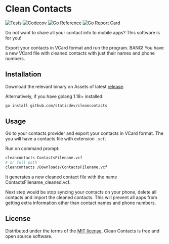 # Clean Contacts

[![Tests](https://github.com/staticdev/cleancontacts/workflows/Tests/badge.svg)](https://github.com/staticdev/cleancontacts/actions?workflow=Tests) [![Codecov](https://codecov.io/gh/staticdev/cleancontacts/branch/main/graph/badge.svg)](https://codecov.io/gh/staticdev/cleancontacts) [![Go Reference](https://pkg.go.dev/badge/github.com/staticdev/cleancontacts.svg)](https://pkg.go.dev/github.com/staticdev/cleancontacts) [![Go Report Card](https://goreportcard.com/badge/github.com/staticdev/cleancontacts)](https://goreportcard.com/report/github.com/staticdev/cleancontacts)

Do not want to share all your contact info to mobile apps? This software is for you!

Export your contacts in VCard format and run the program. BANG! You have a new VCard file with cleaned contacts with just their names and phone numbers.

## Installation

Download the relevant binary on Assets of latest [release](https://github.com/staticdev/cleancontacts/releases).

Alternatively, if you have golang 1.18+ installed:

```sh
go install github.com/staticdev/cleancontacts
```

## Usage

Go to your contacts provider and export your contacts in VCard format. The you will have a contacts file with extension `.vcf`.

Run on command prompt:

```sh
cleancontacts ContactsFilename.vcf
# or full path
cleancontacts /Downloads/ContactsFilename.vcf
```

It generates a new cleaned contact file with the name ContactsFilename_cleaned.vcf.

Next step would be stop syncing your contacts on your phone, delete all contacts and import the cleaned contacts. This will prevent all apps from getting extra information other than contact names and phone numbers.

## License

Distributed under the terms of the [MIT license](LICENSE.md), Clean Contacts is free and open source software.
